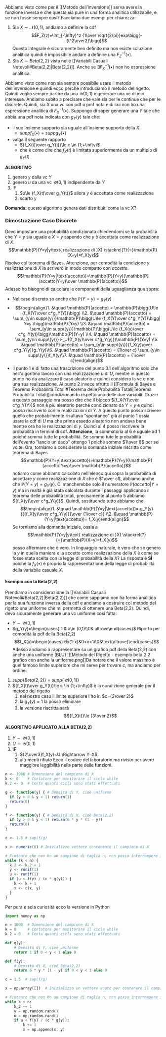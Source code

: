 Abbiamo visto come per il [[Metodo dell'inversione]] serva avere la funzione inversa e che questa sia pure in una forma analitica utilizzabile, e se non fosse sempre così? Facciamo due esempi per chiarezza:

1. Sia $X \sim \mathcal{N}(0,1)$, andiamo a definire la cdf $$F_Z(z)=\int_{-\infty}^z {1\over \sqrt{2\pi}}exp\bigg(-{t^2\over2}\bigg)$$Questo integrale è sicuramente ben definito ma non esiste soluzione analitica quindi è impossibile andare a definire una $F_Z^{-1}(\bullet)$. 
2. Sia $X\sim Beta(2,2)$ vista nelle [[Variabili Casuali Notevoli#Beta(2,2)|Beta(2,2)]].  Anche se $\exists F_X^{-1}(\bullet)$ non ho espressione analitica.

Abbiamo visto come non sia sempre possibile usare il metodo dell'inversione e quindi ecco perché introduciamo il metodo del rigetto. Quindi voglio sempre partire da una $\mathcal{U}(0,1)$ e generare una vc di mio interesse.
Andiamo subito a precisare che vale sia per le continue che per le discrete. Quindi, sia $X$ una vc con pdf o pmf nota e di cui non ho una espressione analitica di $F_X^{-1}(\bullet)$. Suppongo di saper generare una $Y$ tale che abbia una pdf nota indicata con $g_Y(y)$ tale che:

- il suo insieme supporto sia uguale all'insieme supporto della $X$. 
	- $supp{f_X(\bullet)}=supp{g_Y(\bullet)}$
- valga il seguente rapporto
	- ${f_X(t)\over g_Y(t)}\le c \in (1;+\infty)$
	- che è come dire che $f_X(t)$ è limitata superiormente da un multiplo di $g_Y(t)$

**ALGORITMO**
1. genero $y$ dalla vc $Y$
2. genero $u$ da una vc $\mathcal{U}(0,1)$ indipendente da $Y$
3. IF
	1. $u\le {f_X(t)\over g_Y(t)}$ allora $y$ è accettata come realizzazione
	2. scarto y

**Domanda**: questo algoritmo genera dati distribuiti come la vc $X$?

### Dimostrazione Caso Discreto
Devo impostare una probabilità condizionata chiedendomi se la probabilità che $Y=y$ sia uguale a $X=y$ sapendo che $y$ è accettata come realizzazione di $X$. $$\mathbb{P}(Y=y|y\text{ realizzazione di }X) \stackrel{?}{=}\mathbb{P}(X=y)=f_X(y)$$Risolvo col teorema di Bayes. Attenzione, per comodità la condizione $y\text{ realizzazione di }X$ la scriverò in modo compatto con $accetto$. $$\mathbb{P}(Y=y|\text{accetto})=\mathbb{P}(Y=y){\mathbb{P}(accetto|Y=y)\over \mathbb{P}(accetto)}$$Adesso ho bisogno di calcolare le componenti della uguaglianza qua sopra:
- Nel caso discreto so anche che $\mathbb{P}(Y=y)=g_Y(y)$
- $$\begin{align}1. &\quad \mathbb{P}(accetto) = \mathbb{P}\bigg(U\le {f_X(Y)\over c*g_Y(Y)}\bigg) \\2. &\quad \mathbb{P}(accetto) = \sum_{y\in supp\{y\}}\mathbb{P}\bigg(U\le {f_X(Y)\over c*g_Y(Y)}\bigg| Y=y \bigg)\mathbb{P}(Y=y) \\3. &\quad \mathbb{P}(accetto) = \sum_{y\in supp\{y\}}\mathbb{P}\bigg(U\le {f_X(y)\over c*g_Y(y)}\bigg)\mathbb{P}(Y=y) \\4.  &\quad \mathbb{P}(accetto) = \sum_{y\in supp\{y\}} F_U({f_X(y)\over c*g_Y(y)})\mathbb{P}(Y=y) \\5.  &\quad \mathbb{P}(accetto) = \sum_{y\in supp\{y\}}{f_X(y)\over c*g_Y(y)}g_Y(y)\\6.  &\quad \mathbb{P}(accetto) = {1\over c} \sum_{y\in supp\{y\}}f_X(y)\\7.  &\quad \mathbb{P}(accetto) = {1\over c}\end{align}$$
- Il punto $1$ è di fatto una trascrizione del punto $3.1$ dell'algoritmo solo che nell'algoritmo lavoro con una realizzazione $u$ di $U$, mentre in questo punto ho da analizzare il caso aleatorio e quindi considero la vc e non una sua realizzazione. Al punto $2$ invece sfrutto il [[Formula di Bayes e Teorema Probabilità Totali#Teorema delle Probabilità Totali|Teorema Probabilità Totali]]condizionando rispetto una delle due variabili. Grazie a questo passaggio ora posso dire che il blocco ${f_X(Y)\over c*g_Y(Y)}$ non è più aleatorio perché condizionato da $Y=y$ e quindi posso riscriverlo con le realizzazioni di $Y$. A questo punto posso scrivere quello che probabilmente risultava "spontaneo" già al punto $1$ ossia usare la cdf di $U$ ma che prima essedo aleatorio non andava bene mentre ora ho le realizzazioni di $y$. Quindi al $4$ posso riscrivere la probabilità in termini di cdf. **Attenzione**, la sommatoria al $6$ è uguale ad $1$ poiché somma tutte le probabilità. Se sommo tute le probabilità dell'evento "lancio un dado" ottengo $1$ poiché sommo $1\over 6$ per sei volte. 
Ora, torniamo a considerare la domanda iniziale riscritta come teorema di Bayes $$\mathbb{P}(Y=y|\text{accetto})=\mathbb{P}(Y=y){\mathbb{P}(accetto|Y=y)\over \mathbb{P}(accetto)}$$notiamo come abbiamo calcolato nell'elenco qui sopra la probabilità di accettare $y$ come realizzazione di $X$ che è $1\over c$, abbiamo anche che $\mathbb{P}(Y=y)=g_Y(y)$. Ci mancherebbe solo il numeratore $\mathbb{P}(accetto|Y=y)$ ma in realtà è già stata calcolata durante i passaggi applicando il teorema delle probabilità totali, precisamente al punto $5$ abbiamo ${f_X(y)\over c*g_Y(y)}$. 
Quindi, sostituendo tutto abbiamo che $$\begin{align}1. &\quad \mathbb{P}(Y=y|\text{accetto})= g_Y(y){{{f_X(y)\over c*g_Y(y)}}\over {1\over c}} \\2. &\quad \mathbb{P}(Y=y|\text{accetto})= f_X(y)\end{align}$$Se torniamo alla domanda iniziale, ossia a $$\mathbb{P}(Y=y|y\text{ realizzazione di }X) \stackrel{?}{=}\mathbb{P}(X=y)=f_X(y)$$posso affermare che è vero. 
In linguaggio naturale, è vero che se genero la $y$ in quella maniera e la accetto come realizzazione della $X$ è come se fosse stata scelta con la legge di probabilità della $X$? La risposta è **SÌ** poiché la $f_X(\bullet)$ è proprio la rappresentazione della legge di probabilità della variabile casuale $X$.   

#### Esempio con la Beta(2,2)
Prendiamo in considerazione la [[Variabili Casuali Notevoli#Beta(2,2)|Beta(2,2)]] che come sappiamo non ha forma analitica per la sua funzione inversa della cdf e andiamo a costruire col metodo del rigetto una uniforme che mi permetta di ottenere una Beta(2,2).
Quindi, devo sicuramente generare una vc uniforme così fatta:
- $Y \sim \mathcal{U}(0,1)$ 
- $g_Y(y)=\begin{cases} 1 & x\in (0,1)\\0& altrove\end{cases}$
Riporto per comodità la pdf della Beta(2,2) $$f_X(x)=\begin{cases} 6x(1-x)&0<x<1\\0&\text{altrove}\end{cases}$$Adesso andiamo a rappresentare su un grafico pdf della Beta(2,2) con anche una uniforme (BLU) ![[Metodo del Rigetto - esempio beta 2 2 grafico con anche la uniforme.png]]Da notare che il valore massimo è quel famoso limite superiore che mi serve per trovare $c$, ma andiamo per ordine:
1. $supp\big\{Beta(2,2)\big\}=supp\big\{\mathcal{U}(0,1)\big\}$
2. ${f_X(t)\over g_Y(t)}\le c \in (1;+\infty)$ è la condizione generale per il metodo del rigetto
	1. nel nostro caso il limite superiore l'ho in $c={3\over 2}$
	2. la $g_Y(y)=1$ la posso eliminare
	3. la versione riscritta sarà $${f_X(t)}\le {3\over 2}$$
#### ALGORITMO APPLICATO ALLA BETA(2,2)
1. $Y\sim \mathcal{U}(0,1)$
2. $U\sim \mathcal{U}(0,1)$
3. **IF**  
	1. ${2\over3}f_X(y)<U \Rightarrow Y=X$
	2. altrimenti rifiuto
Ecco il codice del laboratorio ma rivisto per avere maggiore leggibilità nella parte delle funzioni. 
```R
n <- 1000 # Dimensione del campione di X
k <- 0    # Contatore per monitorare il ciclo while
k.2 <- 0  # Conta quanti cicli sono stati effettuati

g <- function(y) { # Densità di Y, cioè uniforme
  if (y > 0 & y < 1) return(1)
  return(0)
}

f <- function(y) { # Densità di X, cioè Beta(2,2)
  if (y > 0 & y < 1) return(6 * y * (1 - y))
  return(0)
}

c <- 1.5 # sup(f/g)

x <- numeric(0) # Inizializzo vettore contenente il campione di X

# Fintanto che non ho un campione di taglia n, non posso interrompere il metodo del rigetto
while (k < n) {
  k.2 <- k.2 + 1
  y <- runif(1)
  u <- runif(1)
  if (u < f(y) / (c * g(y))) {
    k <- k + 1
    x <- c(x, y)
  }
}

```
Per pura e sola curiosità ecco la versione in Python
```python
import numpy as np

n = 1000  # Dimensione del campione di X
k = 0     # Contatore per monitorare il ciclo while
k_2 = 0   # Conta quanti cicli sono stati effettuati

def g(y):
    # Densità di Y, cioè uniforme
    return 1 if 0 < y < 1 else 0

def f(y):
    # Densità di X, cioè Beta(2,2)
    return 6 * y * (1 - y) if 0 < y < 1 else 0

c = 1.5  # sup(f/g)

x = np.array([])  # Inizializzo un vettore vuoto per contenere il campione di X

# Fintanto che non ho un campione di taglia n, non posso interrompere il metodo del rigetto
while k < n:
    k_2 += 1
    y = np.random.rand()
    u = np.random.rand()
    if u < f(y) / (c * g(y)):
        k += 1
        x = np.append(x, y)

```